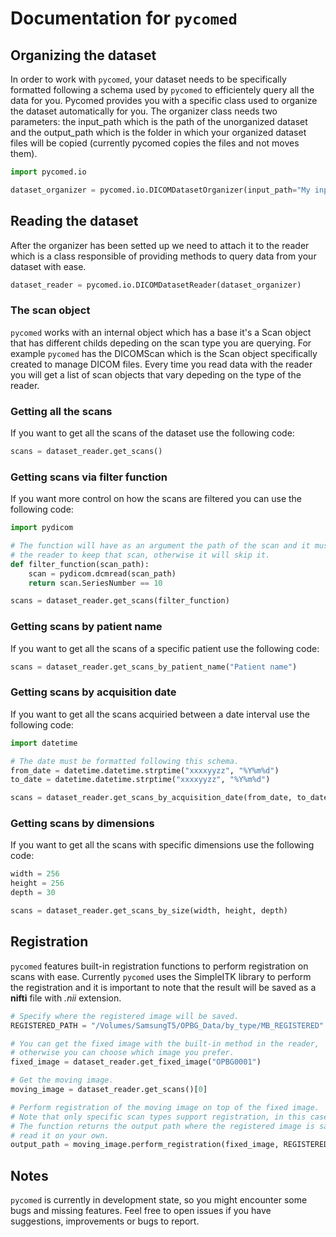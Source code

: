 
# Documentation for `pycomed`
## Organizing the dataset
In order to work with `pycomed`, your dataset needs to be specifically formatted following a schema used by `pycomed` to efficientely query all the data for you. Pycomed provides you with a specific class used to organize the dataset automatically for you. The organizer class needs two parameters: the input_path which is the path of the unorganized dataset and the output_path which is the folder in which your organized dataset files will be copied (currently pycomed copies the files and not moves them).


```python
import pycomed.io

dataset_organizer = pycomed.io.DICOMDatasetOrganizer(input_path="My input path", output_path="My output path")
```

## Reading the dataset
After the organizer has been setted up we need to attach it to the reader which is a class responsible of providing methods to query data from your dataset with ease.


```python
dataset_reader = pycomed.io.DICOMDatasetReader(dataset_organizer)
```

### The scan object
`pycomed` works with an internal object which has a base it's a Scan object that has different childs depeding on the scan type you are querying. For example `pycomed` has the DICOMScan which is the Scan object specifically created to manage DICOM files. Every time you read data with the reader you will get a list of scan objects that vary depeding on the type of the reader.

### Getting all the scans
If you want to get all the scans of the dataset use the following code:


```python
scans = dataset_reader.get_scans()
```

### Getting scans via filter function
If you want more control on how the scans are filtered you can use the following code:


```python
import pydicom

# The function will have as an argument the path of the scan and it must return true or false, where true tells
# the reader to keep that scan, otherwise it will skip it.
def filter_function(scan_path):
    scan = pydicom.dcmread(scan_path)
    return scan.SeriesNumber == 10

scans = dataset_reader.get_scans(filter_function)
```

### Getting scans by patient name
If you want to get all the scans of a specific patient use the following code:


```python
scans = dataset_reader.get_scans_by_patient_name("Patient name")
```

### Getting scans by acquisition date
If you want to get all the scans acquiried between a date interval use the following code:


```python
import datetime

# The date must be formatted following this schema.
from_date = datetime.datetime.strptime("xxxxyyzz", "%Y%m%d")
to_date = datetime.datetime.strptime("xxxxyyzz", "%Y%m%d")

scans = dataset_reader.get_scans_by_acquisition_date(from_date, to_date)
```

### Getting scans by dimensions
If you want to get all the scans with specific dimensions use the following code:


```python
width = 256
height = 256
depth = 30

scans = dataset_reader.get_scans_by_size(width, height, depth)
```

## Registration
`pycomed` features built-in registration functions to perform registration on scans with ease.
Currently `pycomed` uses the SimpleITK library to perform the registration and it is important to note that the result will be saved as a **nifti** file with _.nii_ extension.
```python
# Specify where the registered image will be saved.
REGISTERED_PATH = "/Volumes/SamsungT5/OPBG_Data/by_type/MB_REGISTERED"

# You can get the fixed image with the built-in method in the reader,
# otherwise you can choose which image you prefer.
fixed_image = dataset_reader.get_fixed_image("OPBG0001")

# Get the moving image.
moving_image = dataset_reader.get_scans()[0]

# Perform registration of the moving image on top of the fixed image.
# Note that only specific scan types support registration, in this case the MRI scans.
# The function returns the output path where the registered image is saved as nifti so you can
# read it on your own.
output_path = moving_image.perform_registration(fixed_image, REGISTERED_PATH)

```

## Notes
`pycomed` is currently in development state, so you might encounter some bugs and missing features. Feel free to open issues if you have suggestions, improvements or bugs to report.
